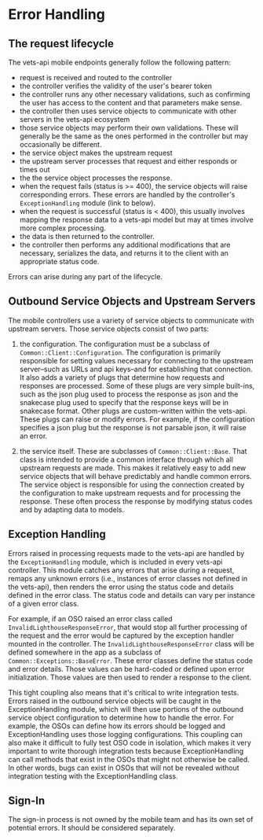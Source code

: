 # Error Handling

## The request lifecycle

The vets-api mobile endpoints generally follow the following pattern:
- request is received and routed to the controller
- the controller verifies the validity of the user's bearer token
- the controller runs any other necessary validations, such as confirming the user has access to the content and that parameters make sense.
- the controller then uses service objects to communicate with other servers in the vets-api ecosystem
- those service objects may perform their own validations. These will generally be the same as the ones performed in the controller but may occasionally be different.
- the service object makes the upstream request
- the upstream server processes that request and either responds or times out
- the the service object processes the response.
- when the request fails (status is >= 400), the service objects will raise corresponding errors. These errors are handled by the controller's `ExceptionHandling` module (link to below).
- when the request is successful (status is < 400), this usually involves mapping the response data to a vets-api model but may at times involve more complex processing.
- the data is then returned to the controller.
- the controller then performs any additional modifications that are necessary, serializes the data, and returns it to the client with an appropriate status code.

Errors can arise during any part of the lifecycle.

## Outbound Service Objects and Upstream Servers

The mobile controllers use a variety of service objects to communicate with upstream servers. Those service objects consist of two parts:

1. the configuration. The configuration must be a subclass of `Common::Client::Configuration`. The configuration is primarily responsible for setting values necessary for connecting to the upstream server–such as URLs and api keys–and for establishing that connection. It also adds a variety of plugs that determine how requests and responses are processed. Some of these plugs are very simple built-ins, such as the json plug used to process the response as json and the snakecase plug used to specify that the response keys will be in snakecase format. Other plugs are custom-written within the vets-api. These plugs can raise or modify errors. For example, if the configuration specifies a json plug but the response is not parsable json, it will raise an error.

2. the service itself. These are subclasses of `Common::Client::Base`. That class is intended to provide a common interface through which all upstream requests are made. This makes it relatively easy to add new service objects that will behave predictably and handle common errors. The service object is responsible for using the connection created by the configuration to make upstream requests and for processing the response. These often process the response by modifying status codes and by adapting data to models.

## Exception Handling

Errors raised in processing requests made to the vets-api are handled by the `ExceptionHandling` module, which is included in every vets-api controller. This module catches any errors that arise during a request, remaps any unknown errors (i.e., instances of error classes not defined in the vets-api), then renders the error using the status code and details defined in the error class. The status code and details can vary per instance of a given error class.

For example, if an OSO raised an error class called `InvalidLighthouseResponseError`, that would stop all further processing of the request and the error would be captured by the exception handler mounted in the controller. The `InvalidLighthouseResponseError` class will be defined somewhere in the app as a subclass of `Common::Exceptions::BaseError`. These error classes define the status code and error details. Those values can be hard-coded or defined upon error initialization. Those values are then used to render a response to the client.

This tight coupling also means that it's critical to write integration tests. Errors raised in the outbound service objects will be caught in the ExceptionHandling module, which will then use portions of the outbound service object configuration to determine how to handle the error. For example, the OSOs can define how its errors should be logged and ExceptionHandling uses those logging configurations. This coupling can also make it difficult to fully test OSO code in isolation, which makes it very important to write thorough integration tests because ExceptionHandling can call methods that exist in the OSOs that might not otherwise be called. In other words, bugs can exist in OSOs that will not be revealed without integration testing with the ExceptionHandling class.

## Sign-In

The sign-in process is not owned by the mobile team and has its own set of potential errors. It should be considered separately.